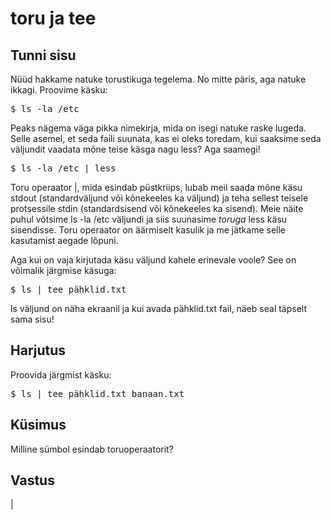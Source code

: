 # toru ja tee

## Tunni sisu

Nüüd hakkame natuke torustikuga tegelema. No mitte päris, aga natuke ikkagi. Proovime käsku:

<pre>$ ls -la /etc</pre>

Peaks nägema väga pikka nimekirja, mida on isegi natuke raske lugeda. Selle asemel, et seda faili suunata, kas ei oleks toredam, kui saaksime seda väljundit vaadata mõne teise käsga nagu less? Aga saamegi!

<pre>$ ls -la /etc | less </pre>

Toru operaator |, mida esindab püstkriips, lubab meil saada mõne käsu stdout (standardväljund või kõnekeeles ka väljund) ja teha sellest teisele protsessile stdin (standardsisend või kõnekeeles ka sisend). Meie näite puhul võtsime ls -la /etc väljundi ja siis suunasime <i>toruga</i> less käsu sisendisse. Toru operaator on äärmiselt kasulik ja me jätkame selle kasutamist aegade lõpuni.

Aga kui on vaja kirjutada käsu väljund kahele erinevale voole? See on võimalik järgmise käsuga:

<pre>$ ls | tee pähklid.txt</pre>

ls väljund on näha ekraanil ja kui avada pähklid.txt fail, näeb seal täpselt sama sisu!
 

## Harjutus

Proovida järgmist käsku:
<pre>$ ls | tee pähklid.txt banaan.txt</pre>

## Küsimus

Milline sümbol esindab toruoperaatorit?

## Vastus

|
